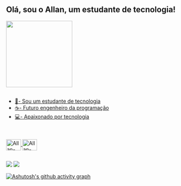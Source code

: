 ## Olá, sou o Allan, um estudante de tecnologia!

<div align="left">
  <a href="https://github.com/Allan-Gabriell">
  <img height="180em" src="https://github-readme-stats.vercel.app/api?username=Allan-Gabriell&show_icons=true&theme=cobalt&include_all_commits=true&count_private=true"/>
</div>

  ##
  
  - 🌱- Sou um estudante de tecnologia 
  - ☕- Futuro engenheiro da programação
  - 💻- Apaixonado por tecnologia 
  
  ##
  
  <div style="display: inline_block"><br>
    <img align="center" alt="Allan-HTML" height="30" width="40" src="https://icongr.am/devicon/html5-original.svg?size=148&color=currentColor">
    <img align="center" alt="Allan-CSS" height="30" width="40" src="https://icongr.am/devicon/css3-original.svg?size=148&color=currentColor">
  </div>
  
  
  ##
  
  <div>
  <a href="https://instagram.com/__allanslv?igshid=ZDdkNTZiNTM" target="_blank"><img src="https://img.shields.io/badge/Instagram-E4405F?style=for-the-badge&logo=instagram&logoColor=white" target="_blank"></a>
  <a href = "mailto:allangabrieldev@gmail.com"><img src="https://img.shields.io/badge/Gmail-D14836?style=for-the-badge&logo=gmail&logoColor=white" alvo ="_blank"></a>
  
</div
    
 ##
    
[![Ashutosh's github activity graph](https://github-readme-activity-graph.cyclic.app/graph?username=Allan-Gabriell&bg_color=0d1117&color=00ffbf&line=00ffee&point=0011ff&area=true&hide_border=true)](https://github.com/ashutosh00710/github-readme-activity-graph)
